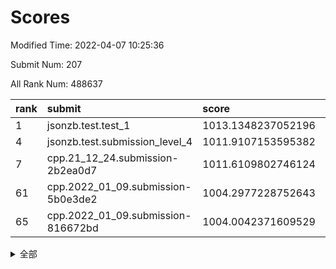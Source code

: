 # Scores

Modified Time: 2022-04-07 10:25:36

Submit Num: 207

All Rank Num: 488637

| rank |               submit               |       score        |       sigma        | pk_num |
| :--- | :--------------------------------- | :----------------- | :----------------- | :----- |
| 1    | jsonzb.test.test_1                 | 1013.1348237052196 | 0.8181665121159587 | 9441   |
| 4    | jsonzb.test.submission_level_4     | 1011.9107153595382 | 0.7640121074326252 | 9441   |
| 7    | cpp.21_12_24.submission-2b2ea0d7   | 1011.6109802746124 | 0.7850386978015185 | 9440   |
| 61   | cpp.2022_01_09.submission-5b0e3de2 | 1004.2977228752643 | 0.7232601384218579 | 9446   |
| 65   | cpp.2022_01_09.submission-816672bd | 1004.0042371609529 | 0.7071467242418207 | 9439   |


<details>
<summary>全部</summary>

| rank |                 submit                 |       score        |       sigma        | pk_num |
| :--- | :------------------------------------- | :----------------- | :----------------- | :----- |
| 1    | jsonzb.test.test_1                     | 1013.1348237052196 | 0.8181665121159587 | 9441   |
| 2    | gobigger.level_3.submission_level_3_39 | 1012.3508266811352 | 0.7946282297412204 | 9444   |
| 3    | gobigger.level_3.submission_level_3_23 | 1011.9924252718462 | 0.7926136229441656 | 9443   |
| 4    | jsonzb.test.submission_level_4         | 1011.9107153595382 | 0.7640121074326252 | 9441   |
| 5    | gobigger.level_3.submission_level_3_9  | 1011.8246489425297 | 0.7546678563122875 | 9441   |
| 6    | gobigger.level_3.submission_level_3_12 | 1011.7880900185078 | 0.7932053054632482 | 9444   |
| 7    | cpp.21_12_24.submission-2b2ea0d7       | 1011.6109802746124 | 0.7850386978015185 | 9440   |
| 8    | gobigger.level_3.submission_level_3_8  | 1011.1402855690612 | 0.7797455766777398 | 9438   |
| 9    | gobigger.level_3.submission_level_3_25 | 1011.1185552636254 | 0.7820457452583299 | 9441   |
| 10   | gobigger.level_3.submission_level_3_48 | 1010.9731767169503 | 0.789810496677648  | 9441   |
| 11   | gobigger.level_3.submission_level_3_17 | 1010.9176017448384 | 0.7848127431871734 | 9447   |
| 12   | gobigger.level_3.submission_level_3_40 | 1010.8052184972072 | 0.7562649961048739 | 9443   |
| 13   | gobigger.level_3.submission_level_3_35 | 1010.7257699860769 | 0.7560041761307934 | 9446   |
| 14   | gobigger.level_3.submission_level_3_15 | 1010.6489340028614 | 0.7832292248633106 | 9445   |
| 15   | gobigger.level_3.submission_level_3_22 | 1010.6079323890868 | 0.7842430238025238 | 9446   |
| 16   | gobigger.level_3.submission_level_3_31 | 1010.5584817876025 | 0.7589119887837733 | 9441   |
| 17   | gobigger.level_3.submission_level_3_3  | 1010.5487688501079 | 0.764902121162995  | 9439   |
| 18   | gobigger.level_3.submission_level_3_36 | 1010.4215694616393 | 0.7670977529364953 | 9445   |
| 19   | gobigger.level_3.submission_level_3_32 | 1010.3113037856949 | 0.7845674243972329 | 9442   |
| 20   | gobigger.level_3.submission_level_3_13 | 1010.3067306482599 | 0.7646049143974716 | 9446   |
| 21   | gobigger.level_3.submission_level_3_46 | 1010.2820538273056 | 0.7570529156880225 | 9442   |
| 22   | gobigger.level_3.submission_level_3_19 | 1010.2776413502844 | 0.7615661302854673 | 9437   |
| 23   | gobigger.level_3.submission_level_3_42 | 1010.177490486564  | 0.7634568858859403 | 9442   |
| 24   | gobigger.level_3.submission_level_3_26 | 1010.1211260702995 | 0.7798042877184678 | 9440   |
| 25   | gobigger.level_3.submission_level_3_37 | 1010.0901957618881 | 0.7668521117293218 | 9441   |
| 26   | gobigger.level_3.submission_level_3_7  | 1010.0853451562047 | 0.7590470220671198 | 9443   |
| 27   | gobigger.level_3.submission_level_3_11 | 1010.0175623064403 | 0.7594778578907365 | 9442   |
| 28   | gobigger.level_3.submission_level_3_43 | 1009.8659212599963 | 0.7593084901361016 | 9448   |
| 29   | gobigger.level_3.submission_level_3_30 | 1009.8366441634192 | 0.7586103932113641 | 9441   |
| 30   | gobigger.level_3.submission_level_3_10 | 1009.7410537746209 | 0.7592404391937987 | 9444   |
| 31   | gobigger.level_3.submission_level_3_28 | 1009.7299646859659 | 0.7318935862158337 | 9444   |
| 32   | gobigger.level_3.submission_level_3_41 | 1009.7084552963252 | 0.756688930545984  | 9439   |
| 33   | gobigger.level_3.submission_level_3_21 | 1009.7064379049721 | 0.750413744527131  | 9440   |
| 34   | gobigger.level_3.submission_level_3_47 | 1009.6865038675584 | 0.7452944027033818 | 9439   |
| 35   | gobigger.level_3.submission_level_3_18 | 1009.6419414833874 | 0.7570511251214245 | 9438   |
| 36   | gobigger.level_3.submission_level_3_49 | 1009.5676892407535 | 0.7420421523786586 | 9440   |
| 37   | gobigger.level_3.submission_level_3_0  | 1009.5435249359912 | 0.7500743963584818 | 9443   |
| 38   | gobigger.level_3.submission_level_3_4  | 1009.5187185911295 | 0.7479334142520275 | 9444   |
| 39   | gobigger.level_3.submission_level_3_24 | 1009.4558036763555 | 0.7503636689188363 | 9440   |
| 40   | gobigger.level_3.submission_level_3_27 | 1009.447981427244  | 0.7466610184021845 | 9442   |
| 41   | gobigger.level_3.submission_level_3_33 | 1009.3124066271565 | 0.7477034936451634 | 9445   |
| 42   | gobigger.level_3.submission_level_3_44 | 1009.2460711056646 | 0.7659859741396053 | 9447   |
| 43   | gobigger.level_3.submission_level_3_6  | 1009.1870774249089 | 0.7464083979954462 | 9441   |
| 44   | gobigger.level_3.submission_level_3_45 | 1009.1791374150703 | 0.7612232909818436 | 9445   |
| 45   | gobigger.level_3.submission_level_3_29 | 1009.1620224199562 | 0.7397682289757308 | 9438   |
| 46   | gobigger.level_3.submission_level_3_2  | 1009.1158988248096 | 0.7513057322149885 | 9442   |
| 47   | gobigger.level_3.submission_level_3_34 | 1008.9792966303276 | 0.7435671069549203 | 9442   |
| 48   | gobigger.level_3.submission_level_3_14 | 1008.9251421475889 | 0.7337530757621208 | 9440   |
| 49   | gobigger.level_3.submission_level_3_20 | 1008.8732983913419 | 0.7436402098529895 | 9444   |
| 50   | gobigger.level_3.submission_level_3_16 | 1008.5905720178256 | 0.7489683901760997 | 9442   |
| 51   | gobigger.level_3.submission_level_3_5  | 1008.4821185105926 | 0.753454342178079  | 9439   |
| 52   | gobigger.level_3.submission_level_3_1  | 1008.261282462297  | 0.7349368202675369 | 9442   |
| 53   | gobigger.level_3.submission_level_3_38 | 1007.7714417960713 | 0.7333806396317484 | 9441   |
| 54   | gobigger.level_1.submission_level_1_45 | 1005.4303702820222 | 0.7265870365152075 | 9448   |
| 55   | gobigger.level_1.submission_level_1_49 | 1005.2831689431724 | 0.7215972605208816 | 9440   |
| 56   | gobigger.level_1.submission_level_1_38 | 1004.6473823769159 | 0.7194581461759001 | 9439   |
| 57   | gobigger.level_1.submission_level_1_23 | 1004.5198974036023 | 0.7179456894737377 | 9440   |
| 58   | gobigger.level_1.submission_level_1_16 | 1004.3752002522584 | 0.7088316786535328 | 9447   |
| 59   | gobigger.level_1.submission_level_1_10 | 1004.3728618231114 | 0.7177425854206475 | 9443   |
| 60   | gobigger.level_1.submission_level_1_37 | 1004.3005395396328 | 0.7252968888686856 | 9433   |
| 61   | cpp.2022_01_09.submission-5b0e3de2     | 1004.2977228752643 | 0.7232601384218579 | 9446   |
| 62   | gobigger.level_1.submission_level_1_9  | 1004.2816406947834 | 0.714355287839674  | 9440   |
| 63   | gobigger.level_1.submission_level_1_35 | 1004.1647120936125 | 0.7135518078965494 | 9439   |
| 64   | gobigger.level_1.submission_level_1_19 | 1004.0290012128984 | 0.714631206435722  | 9441   |
| 65   | cpp.2022_01_09.submission-816672bd     | 1004.0042371609529 | 0.7071467242418207 | 9439   |
| 66   | gobigger.level_1.submission_level_1_25 | 1003.9686971964272 | 0.7222013116048657 | 9445   |
| 67   | gobigger.level_1.submission_level_1_43 | 1003.9580407400471 | 0.7068178950055078 | 9447   |
| 68   | gobigger.level_1.submission_level_1_4  | 1003.8217690061091 | 0.7206051578157847 | 9439   |
| 69   | gobigger.level_1.submission_level_1_1  | 1003.7869116148787 | 0.7233303402903618 | 9444   |
| 70   | gobigger.level_1.submission_level_1_0  | 1003.5989249350489 | 0.7239792270011399 | 9441   |
| 71   | gobigger.level_1.submission_level_1_11 | 1003.4433111753617 | 0.711134731322504  | 9446   |
| 72   | gobigger.level_1.submission_level_1_33 | 1003.4007026521803 | 0.7113589674815637 | 9446   |
| 73   | gobigger.level_1.submission_level_1_17 | 1003.385653011117  | 0.7170916811967621 | 9442   |
| 74   | gobigger.level_1.submission_level_1_42 | 1003.3643628718283 | 0.7059755439278113 | 9442   |
| 75   | gobigger.level_1.submission_level_1_44 | 1003.3194437685596 | 0.7158849246228335 | 9444   |
| 76   | gobigger.level_1.submission_level_1_18 | 1003.2964886532985 | 0.7127963331583362 | 9447   |
| 77   | gobigger.level_1.submission_level_1_41 | 1003.2809556151764 | 0.7220849324004668 | 9445   |
| 78   | gobigger.level_1.submission_level_1_2  | 1003.1858129255173 | 0.7178513511406611 | 9445   |
| 79   | gobigger.level_1.submission_level_1_6  | 1003.1681999947757 | 0.7224892046912099 | 9439   |
| 80   | gobigger.level_1.submission_level_1_24 | 1003.0746193145936 | 0.727599984716465  | 9445   |
| 81   | gobigger.level_1.submission_level_1_22 | 1003.0550877183564 | 0.7064085225383643 | 9440   |
| 82   | gobigger.level_1.submission_level_1_31 | 1003.0442174926201 | 0.7031608418122477 | 9441   |
| 83   | gobigger.level_1.submission_level_1_29 | 1003.0306531182674 | 0.7149856709477735 | 9446   |
| 84   | gobigger.level_1.submission_level_1_40 | 1003.0085847479002 | 0.7038077822205723 | 9441   |
| 85   | gobigger.level_1.submission_level_1_21 | 1002.9954541847129 | 0.7227878615563645 | 9444   |
| 86   | gobigger.level_1.submission_level_1_3  | 1002.9734550306152 | 0.7111713955797454 | 9447   |
| 87   | gobigger.level_1.submission_level_1_48 | 1002.9598821277202 | 0.7180555126256404 | 9443   |
| 88   | gobigger.level_1.submission_level_1_47 | 1002.9439637767049 | 0.7120475454003466 | 9439   |
| 89   | gobigger.level_1.submission_level_1_28 | 1002.9134228500759 | 0.7082797770210947 | 9447   |
| 90   | gobigger.level_1.submission_level_1_36 | 1002.8897782712161 | 0.7094147975277096 | 9444   |
| 91   | gobigger.level_1.submission_level_1_27 | 1002.8837382481197 | 0.718885638973303  | 9445   |
| 92   | gobigger.level_1.submission_level_1_8  | 1002.8206113270124 | 0.7141670160001181 | 9438   |
| 93   | gobigger.level_1.submission_level_1_39 | 1002.7220353130825 | 0.7170661006239066 | 9443   |
| 94   | gobigger.level_1.submission_level_1_7  | 1002.6702995941954 | 0.716678785007856  | 9444   |
| 95   | gobigger.level_1.submission_level_1_26 | 1002.6619625665345 | 0.7115971037020173 | 9444   |
| 96   | gobigger.level_1.submission_level_1_30 | 1002.6434313886673 | 0.7249549817416708 | 9443   |
| 97   | gobigger.level_1.submission_level_1_13 | 1002.6352504556828 | 0.7089567229537092 | 9437   |
| 98   | gobigger.level_1.submission_level_1_14 | 1002.5880238168207 | 0.709295078563832  | 9443   |
| 99   | gobigger.level_1.submission_level_1_20 | 1002.583563333911  | 0.7056427114184652 | 9446   |
| 100  | gobigger.level_1.submission_level_1_34 | 1002.5072582330254 | 0.718022554033855  | 9445   |
| 101  | gobigger.level_1.submission_level_1_12 | 1002.4056970249884 | 0.7113611917654676 | 9445   |
| 102  | gobigger.level_1.submission_level_1_32 | 1002.243109190345  | 0.7034264786010307 | 9441   |
| 103  | gobigger.level_1.submission_level_1_5  | 1002.2106175990898 | 0.716987352997155  | 9447   |
| 104  | gobigger.level_1.submission_level_1_46 | 1002.0581580237251 | 0.7132971353363295 | 9440   |
| 105  | gobigger.level_1.submission_level_1_15 | 1001.794389418456  | 0.6969310245762715 | 9436   |
| 106  | gobigger.random.submission_random_3    | 997.280597608056   | 0.7016024587457025 | 9442   |
| 107  | gobigger.random.submission_random_25   | 997.0900748721656  | 0.7019928797049159 | 9441   |
| 108  | gobigger.random.submission_random_21   | 997.0535985391779  | 0.7141163108384115 | 9441   |
| 109  | gobigger.random.submission_random_2    | 997.0361671927053  | 0.7012254700015126 | 9448   |
| 110  | gobigger.random.submission_random_17   | 996.9526582518555  | 0.7109613447181795 | 9441   |
| 111  | gobigger.random.submission_random_35   | 996.8067298602431  | 0.7114662394748917 | 9444   |
| 112  | gobigger.random.submission_random_49   | 996.6872144311571  | 0.7058469556282471 | 9448   |
| 113  | gobigger.random.submission_random_29   | 996.655072081139   | 0.7083444722790544 | 9440   |
| 114  | gobigger.random.submission_random_20   | 996.6464856812073  | 0.7008103918312338 | 9442   |
| 115  | gobigger.random.submission_random_30   | 996.5938585525794  | 0.7123408588939452 | 9439   |
| 116  | gobigger.random.submission_random_7    | 996.5556232427674  | 0.7148589669105693 | 9443   |
| 117  | gobigger.random.submission_random_6    | 996.5416723042795  | 0.7034647819745905 | 9438   |
| 118  | gobigger.random.submission_random_33   | 996.536929950408   | 0.7137870990366008 | 9447   |
| 119  | gobigger.random.submission_random_44   | 996.5249236999055  | 0.7052776950412597 | 9447   |
| 120  | gobigger.random.submission_random_48   | 996.5000085816603  | 0.7232449582734602 | 9443   |
| 121  | gobigger.random.submission_random_36   | 996.4845305969952  | 0.7053107103178374 | 9446   |
| 122  | gobigger.random.submission_random_18   | 996.3493657737276  | 0.7130852424449334 | 9442   |
| 123  | gobigger.random.submission_random_8    | 996.282148371266   | 0.7037557517987889 | 9443   |
| 124  | gobigger.random.submission_random_43   | 996.2707539308395  | 0.7050518313138759 | 9441   |
| 125  | gobigger.random.submission_random_42   | 996.2438295244182  | 0.7196619265187795 | 9441   |
| 126  | gobigger.random.submission_random_23   | 996.2407401053188  | 0.7254666710191195 | 9437   |
| 127  | gobigger.random.submission_random_39   | 996.1916159752542  | 0.7142221229528084 | 9445   |
| 128  | gobigger.random.submission_random_9    | 996.1892596177731  | 0.7089107868514565 | 9443   |
| 129  | gobigger.random.submission_random_10   | 996.1848633935311  | 0.7131988950974344 | 9442   |
| 130  | gobigger.random.submission_random_28   | 996.1746845447915  | 0.7193449496399379 | 9442   |
| 131  | gobigger.random.submission_random_11   | 996.0787328933524  | 0.7015405891023997 | 9439   |
| 132  | gobigger.random.submission_random_31   | 996.0671705806321  | 0.7151569438096375 | 9436   |
| 133  | gobigger.random.submission_random_40   | 996.0490509447352  | 0.709471408200498  | 9446   |
| 134  | gobigger.random.submission_random_16   | 995.9631199840725  | 0.711100321827073  | 9446   |
| 135  | gobigger.random.submission_random_34   | 995.8949371332933  | 0.7194563647752721 | 9442   |
| 136  | gobigger.random.submission_random_19   | 995.8674222649744  | 0.7083438505931937 | 9444   |
| 137  | gobigger.random.submission_random_15   | 995.805528814363   | 0.7075442676926458 | 9441   |
| 138  | gobigger.random.submission_random_26   | 995.8022659482368  | 0.7051571657150256 | 9437   |
| 139  | gobigger.random.submission_random_14   | 995.7810465089765  | 0.7099268402841754 | 9443   |
| 140  | gobigger.random.submission_random_12   | 995.7465338732553  | 0.7024236676743523 | 9437   |
| 141  | gobigger.random.submission_random_1    | 995.738070135231   | 0.7062141922261244 | 9445   |
| 142  | gobigger.random.submission_random_32   | 995.6842057916747  | 0.7153659150365866 | 9446   |
| 143  | gobigger.random.submission_random_37   | 995.679351878891   | 0.7137117854146355 | 9446   |
| 144  | gobigger.random.submission_random_22   | 995.5875522994102  | 0.7226066578309119 | 9442   |
| 145  | gobigger.random.submission_random_0    | 995.5432465818801  | 0.7070592405738613 | 9444   |
| 146  | gobigger.random.submission_random_5    | 995.491364554622   | 0.7237696381482334 | 9443   |
| 147  | gobigger.random.submission_random_45   | 995.4794915906535  | 0.7234738869539755 | 9440   |
| 148  | gobigger.random.submission_random_27   | 995.2826904577545  | 0.7204839425948061 | 9445   |
| 149  | gobigger.random.submission_random_13   | 995.2354000256903  | 0.7164841619718317 | 9442   |
| 150  | gobigger.random.submission_random_4    | 995.1876662634878  | 0.7199382841275936 | 9440   |
| 151  | gobigger.random.submission_random_41   | 995.0864444206935  | 0.7062218511205658 | 9441   |
| 152  | gobigger.random.submission_random_46   | 994.9287167092002  | 0.7033124049089378 | 9441   |
| 153  | gobigger.random.submission_random_38   | 994.9239998917283  | 0.7196790019611548 | 9446   |
| 154  | gobigger.random.submission_random_24   | 994.7587626671123  | 0.7191265454144075 | 9442   |
| 155  | gobigger.level_2.submission_level_2_11 | 994.6874410438836  | 0.7354225839055005 | 9448   |
| 156  | gobigger.level_2.submission_level_2_15 | 994.1304406628155  | 0.7317998230208118 | 9440   |
| 157  | gobigger.level_2.submission_level_2_44 | 994.0571452795949  | 0.7281981396723441 | 9440   |
| 158  | gobigger.level_2.submission_level_2_1  | 993.8365155882245  | 0.7200161939622864 | 9439   |
| 159  | gobigger.random.submission_random_47   | 993.6403292228098  | 0.7362230499745073 | 9434   |
| 160  | gobigger.level_2.submission_level_2_4  | 993.475089645402   | 0.750714139258558  | 9444   |
| 161  | gobigger.level_2.submission_level_2_22 | 993.3516873167749  | 0.7506301489153496 | 9445   |
| 162  | gobigger.level_2.submission_level_2_18 | 993.2407221670167  | 0.7360567491199594 | 9443   |
| 163  | gobigger.level_2.submission_level_2_38 | 993.0868373646551  | 0.7430595743647981 | 9450   |
| 164  | gobigger.level_2.submission_level_2_12 | 993.0222533564372  | 0.7387961257796438 | 9438   |
| 165  | gobigger.level_2.submission_level_2_9  | 992.9955886238962  | 0.7435684430399966 | 9442   |
| 166  | gobigger.level_2.submission_level_2_34 | 992.8648149601458  | 0.7542137732639617 | 9442   |
| 167  | gobigger.level_2.submission_level_2_35 | 992.862504947286   | 0.7364587152373255 | 9446   |
| 168  | gobigger.level_2.submission_level_2_5  | 992.8517069405351  | 0.7553604161697557 | 9444   |
| 169  | gobigger.level_2.submission_level_2_30 | 992.7722959898874  | 0.7488235260107737 | 9446   |
| 170  | gobigger.level_2.submission_level_2_49 | 992.7154648088571  | 0.7423537781249006 | 9437   |
| 171  | gobigger.level_2.submission_level_2_6  | 992.6866123130654  | 0.7291009225407465 | 9442   |
| 172  | gobigger.level_2.submission_level_2_39 | 992.5563621912968  | 0.7298204844353385 | 9435   |
| 173  | gobigger.level_2.submission_level_2_24 | 992.5542958562238  | 0.7362002901465833 | 9444   |
| 174  | gobigger.level_2.submission_level_2_46 | 992.5280424897106  | 0.7486628375552383 | 9445   |
| 175  | gobigger.level_2.submission_level_2_47 | 992.5120272302178  | 0.7650122753120316 | 9441   |
| 176  | gobigger.level_2.submission_level_2_2  | 992.5114523643222  | 0.7475262699534732 | 9442   |
| 177  | gobigger.level_2.submission_level_2_45 | 992.4554962476128  | 0.7356476807555409 | 9443   |
| 178  | gobigger.level_2.submission_level_2_17 | 992.4238441745308  | 0.7591353933649162 | 9442   |
| 179  | gobigger.level_2.submission_level_2_43 | 992.4128399967459  | 0.7341311223637143 | 9438   |
| 180  | gobigger.level_2.submission_level_2_0  | 992.4053330259695  | 0.7396574534572672 | 9443   |
| 181  | gobigger.level_2.submission_level_2_31 | 992.3831751642084  | 0.7425206241816504 | 9443   |
| 182  | gobigger.level_2.submission_level_2_36 | 992.2832459906498  | 0.7270272477841673 | 9438   |
| 183  | gobigger.level_2.submission_level_2_10 | 992.1542250630658  | 0.76499076749725   | 9436   |
| 184  | gobigger.level_2.submission_level_2_27 | 992.0986096921865  | 0.7468619477853174 | 9440   |
| 185  | gobigger.level_2.submission_level_2_8  | 992.0375549521082  | 0.7711903203875585 | 9436   |
| 186  | gobigger.level_2.submission_level_2_13 | 992.014429777805   | 0.7393015299108124 | 9444   |
| 187  | gobigger.level_2.submission_level_2_14 | 992.0110267793934  | 0.753480317720784  | 9440   |
| 188  | gobigger.level_2.submission_level_2_42 | 992.0103071418704  | 0.7548572374993335 | 9447   |
| 189  | gobigger.level_2.submission_level_2_40 | 991.9165671362807  | 0.7524550802139268 | 9443   |
| 190  | gobigger.level_2.submission_level_2_29 | 991.8465051608986  | 0.751822721868785  | 9447   |
| 191  | gobigger.level_2.submission_level_2_28 | 991.794593551463   | 0.7606013557764157 | 9446   |
| 192  | gobigger.level_2.submission_level_2_25 | 991.7537798211977  | 0.7408826137086316 | 9443   |
| 193  | gobigger.level_2.submission_level_2_19 | 991.4918894961979  | 0.7452827509855501 | 9436   |
| 194  | gobigger.level_2.submission_level_2_26 | 991.4595918403236  | 0.7387832158242514 | 9442   |
| 195  | gobigger.level_2.submission_level_2_33 | 991.4120878961464  | 0.7479208860187313 | 9444   |
| 196  | gobigger.level_2.submission_level_2_37 | 991.3707816529733  | 0.7489513139370667 | 9440   |
| 197  | gobigger.level_2.submission_level_2_41 | 991.293706344019   | 0.7411981222698047 | 9439   |
| 198  | gobigger.level_2.submission_level_2_20 | 991.2328889809231  | 0.7676368221963943 | 9443   |
| 199  | gobigger.level_2.submission_level_2_21 | 991.203634478086   | 0.7612123483002677 | 9447   |
| 200  | gobigger.level_2.submission_level_2_3  | 991.0540393171041  | 0.7597348357168316 | 9442   |
| 201  | gobigger.level_2.submission_level_2_16 | 990.838661174681   | 0.7670898025354075 | 9437   |
| 202  | gobigger.level_2.submission_level_2_48 | 990.703816899175   | 0.7656982652987232 | 9440   |
| 203  | gobigger.level_2.submission_level_2_32 | 990.6870417784786  | 0.7765332566994343 | 9437   |
| 204  | gobigger.level_2.submission_level_2_7  | 990.4314778325165  | 0.7636295100343382 | 9443   |
| 205  | gobigger.level_2.submission_level_2_23 | 989.528575832917   | 0.7746422885734588 | 9441   |
| 206  | gobigger.none.submission_none_0        | 977.0285795694986  | 1.3137438175303935 | 9444   |
| 207  | gobigger.none.submission_none_1        | 975.8785936373628  | 1.5160754772261789 | 9448   |

</details>